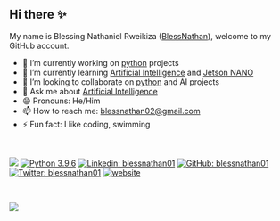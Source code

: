## Hi there ✨

My name is Blessing Nathaniel Rweikiza ([BlessNathan](https://github.com/blessnathan01/)), welcome to my GitHub account. 

- 🔭 I’m currently working on [python](https://www.python.org/) projects
- 🌱 I’m currently learning [Artificial Intelligence](https://github.com/ai-with-nur) and [Jetson NANO](https://developer.nvidia.com/embedded/jetson-nano-developer-kit)
- 👯 I’m looking to collaborate on [python](https://www.python.org/) and AI projects
- 💬 Ask me about [Artificial Intelligence](https://en.wikipedia.org/wiki/Artificial_intelligence)
- 😄 Pronouns: He/Him
- 📫 How to reach me: [blessnathan02@gmail.com](mailto:blessnathan02@gmail.com) 
- ⚡ Fun fact: I like coding, swimming
<!-- - 🤔 I’m looking for help with ... -->

<br />

![](https://komarev.com/ghpvc/?username=blessnathan01)
[![Python 3.9.6](https://img.shields.io/badge/python-3.9.6-blue.svg)](https://www.python.org/downloads/release/python-396/)
[![Linkedin: blessnathan01](https://img.shields.io/badge/-blessnathan01-blue?style=flat-square&logo=Linkedin&logoColor=white&link=https://www.linkedin.com/in/blessnathan01/)](https://www.linkedin.com/in/blessnathan01/)
[![GitHub: blessnathan01](https://img.shields.io/github/followers/blessnathan01?label=follow&style=social)](https://github.com/blessnathan01)
[![Twitter: blessnathan01](https://img.shields.io/twitter/follow/blessnathan01?style=social)](https://twitter.com/blessnathan01)
[![website](https://img.shields.io/badge/Website-46a2f1.svg?&style=flat-square&logo=Google-Chrome&logoColor=white&link=https://blessnathan01.github.io/tambua/)](https://blessnathan01.github.io/tambua/)

<br />

<img src="https://github-readme-stats.vercel.app/api?username=blessnathan01&show_icons=true&hide_border=true" align="left"></p>

<!-- ![BlessNathan's github stats](https://github-readme-stats.vercel.app/api?username=blessnathan01&show_icons=true&theme=&count_private=true) -->
<!-- ![Anurag's github stats](https://github-readme-stats.vercel.app/api?username=blessnathan01&show_icons=true&theme=merko&count_private=true) -->

<!-- <br />
<br /> -->


<!-- <table>
  <tr>
    <td>Number of Visitors</td>
    <td><img src="https://profile-counter.glitch.me/blessnathan01/count.svg" alt="" /></td>
  </tr>
</table> -->

<!-- | Number of Visitors | <img src="https://profile-counter.glitch.me/blessnathan01/count.svg" alt="" /> |
| --- | --- | -->

